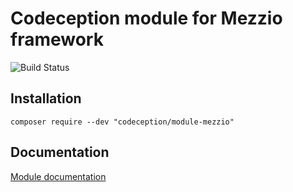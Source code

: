 # Codeception module for Mezzio framework

![Build Status](https://github.com/Codeception/module-mezzio/workflows/CI/badge.svg)

## Installation

```
composer require --dev "codeception/module-mezzio"
```

## Documentation

[Module documentation](https://codeception.com/docs/modules/Mezzio)

